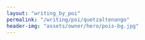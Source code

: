 ```yaml
---
layout: "writing_by_poi"
permalink: "/writing/poi/quetzaltenango"
header-img: "assets/owner/hero/pois-bg.jpg"
---
```

